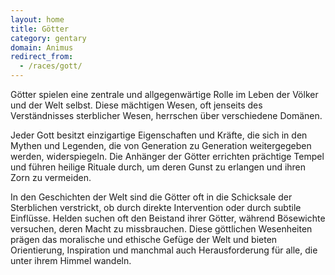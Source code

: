 ```yaml
---
layout: home
title: Götter
category: gentary
domain: Animus
redirect_from:
  - /races/gott/
---
```


Götter spielen eine zentrale und allgegenwärtige Rolle im Leben der Völker und der Welt selbst. Diese mächtigen Wesen,
oft jenseits des Verständnisses sterblicher Wesen, herrschen über verschiedene Domänen.

Jeder Gott besitzt einzigartige Eigenschaften und Kräfte, die sich in den Mythen und Legenden, die von Generation zu
Generation weitergegeben werden, widerspiegeln. Die Anhänger der Götter errichten prächtige Tempel und führen heilige
Rituale durch, um deren Gunst zu erlangen und ihren Zorn zu vermeiden.

In den Geschichten der Welt sind die Götter oft in die Schicksale der Sterblichen verstrickt, ob durch direkte
Intervention oder durch subtile Einflüsse. Helden suchen oft den Beistand ihrer Götter, während Bösewichte versuchen,
deren Macht zu missbrauchen. Diese göttlichen Wesenheiten prägen das moralische und ethische Gefüge der Welt und bieten
Orientierung, Inspiration und manchmal auch Herausforderung für alle, die unter ihrem Himmel wandeln.